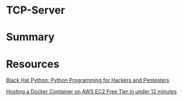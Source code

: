 # TCP-Server

# Summary

# Resources

[Black Hat Python: Python Programming for Hackers and Pentesters](https://www.amazon.com/Black-Hat-Python-2nd-Programming/dp/1718501129)

[Hosting a Docker Container on AWS EC2 Free Tier in under 12 minutes](https://www.youtube.com/watch?v=qNIniDftAcU)
